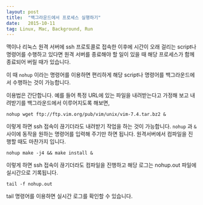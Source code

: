 ```yaml
---
layout: post
title:  "백그라운드에서 프로세스 실행하기"
date:   2015-10-11
tag: Linux, Mac, Background, Run
---
```



맥이나 리눅스 원격 서버에 ssh 프로토콜로 접속한 이후에 시간이 오래 걸리는 script나 명령어를 수행하고 있다면 원격 서버를 종료해야 할 일이 있을 때 해당 프로세스가 함께 종료되어 버릴 때가 있습니다.

이 때 `nohup` 이라는 명령어를 이용하면 편리하게 해당 script나 명령어를 백그라운드에서 수행하는 것이 가능합니다.

이용법은 간단합니다. 예를 들어 특정 URL에 있는 파일을 내려받는다고 가정해 보고 내려받기를 백그라운드에서 이루어지도록 해보면,

`nohup wget ftp://ftp.vim.org/pub/vim/unix/vim-7.4.tar.bz2 &`

이렇게 하면 ssh 접속이 끊기더라도 내려받기 작업을 하는 것이 가능합니다. `nohup` 과 `&` 사이에 동작을 원하는 명령어를 입력해 주기만 하면 됩니다. 원격서버에서 컴파일을 진행할 때도 마찬가지 입니다. 

`nohup make -j4 && make install &`

이렇게 하면 ssh 접속이 끊기더라도 컴파일을 진행하고 해당 로그는 nohup.out 파일에 실시간으로 기록됩니다. 

`tail -f nohup.out`

tail 명령어를 이용하면 실시간 로그를 확인할 수 있습니다.




